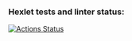 ### Hexlet tests and linter status:
[![Actions Status](https://github.com/lorrytruck/php-project-45/actions/workflows/hexlet-check.yml/badge.svg)](https://github.com/lorrytruck/php-project-45/actions)